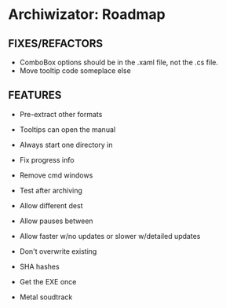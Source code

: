 ﻿# Archiwizator: Roadmap


## FIXES/REFACTORS
* ComboBox options should be in the .xaml file, not the .cs file.
* Move tooltip code someplace else


## FEATURES

* Pre-extract other formats
* Tooltips can open the manual
* Always start one directory in
* Fix progress info
* Remove cmd windows
* Test after archiving
* Allow different dest
* Allow pauses between
* Allow faster w/no updates or slower w/detailed updates
* Don't overwrite existing
* SHA hashes
* Get the EXE once

* Metal soudtrack